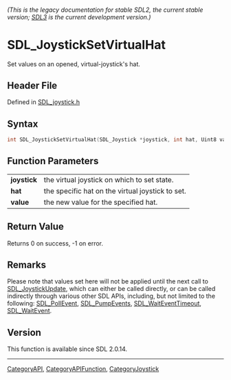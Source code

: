 ###### (This is the legacy documentation for stable SDL2, the current stable version; [SDL3](https://wiki.libsdl.org/SDL3/) is the current development version.)
# SDL_JoystickSetVirtualHat

Set values on an opened, virtual-joystick's hat.

## Header File

Defined in [SDL_joystick.h](https://github.com/libsdl-org/SDL/blob/SDL2/include/SDL_joystick.h)

## Syntax

```c
int SDL_JoystickSetVirtualHat(SDL_Joystick *joystick, int hat, Uint8 value);

```

## Function Parameters

|                  |                                                  |
| ---------------- | ------------------------------------------------ |
| **joystick**     | the virtual joystick on which to set state.      |
| **hat**          | the specific hat on the virtual joystick to set. |
| **value**        | the new value for the specified hat.             |

## Return Value

Returns 0 on success, -1 on error.

## Remarks

Please note that values set here will not be applied until the next call to
[SDL_JoystickUpdate](SDL_JoystickUpdate), which can either be called
directly, or can be called indirectly through various other SDL APIs,
including, but not limited to the following:
[SDL_PollEvent](SDL_PollEvent), [SDL_PumpEvents](SDL_PumpEvents),
[SDL_WaitEventTimeout](SDL_WaitEventTimeout),
[SDL_WaitEvent](SDL_WaitEvent).

## Version

This function is available since SDL 2.0.14.

----
[CategoryAPI](CategoryAPI), [CategoryAPIFunction](CategoryAPIFunction), [CategoryJoystick](CategoryJoystick)

